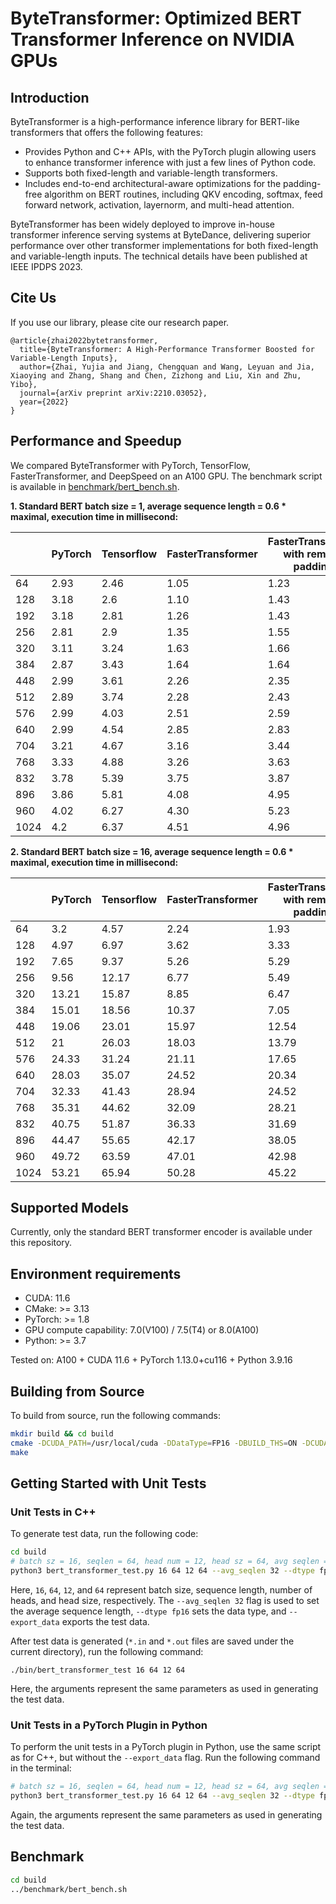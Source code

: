 # ByteTransformer: Optimized BERT Transformer Inference on NVIDIA GPUs

## Introduction

ByteTransformer is a high-performance inference library for BERT-like transformers that offers the following features:

* Provides Python and C++ APIs, with the PyTorch plugin allowing users to enhance transformer inference with just a few lines of Python code.
* Supports both fixed-length and variable-length transformers.
* Includes end-to-end architectural-aware optimizations for the padding-free algorithm on BERT routines, including QKV encoding, softmax, feed forward network, activation, layernorm, and multi-head attention.

ByteTransformer has been widely deployed to improve in-house transformer inference serving systems at ByteDance, delivering superior performance over other transformer implementations for both fixed-length and variable-length inputs. The technical details have been published at IEEE IPDPS 2023.

## Cite Us

If you use our library, please cite our research paper.

```
@article{zhai2022bytetransformer,
  title={ByteTransformer: A High-Performance Transformer Boosted for Variable-Length Inputs},
  author={Zhai, Yujia and Jiang, Chengquan and Wang, Leyuan and Jia, Xiaoying and Zhang, Shang and Chen, Zizhong and Liu, Xin and Zhu, Yibo},
  journal={arXiv preprint arXiv:2210.03052},
  year={2022}
}
```

## Performance and Speedup

We compared ByteTransformer with PyTorch, TensorFlow, FasterTransformer, and DeepSpeed on an A100 GPU. The benchmark script is available in [benchmark/bert_bench.sh](https://github.com/bytedance/ByteTransformer/blob/main/benchmark/bert_bench.sh).

**1. Standard BERT batch size = 1, average sequence length = 0.6 * maximal, execution time in millisecond:**

|      | PyTorch | Tensorflow | FasterTransformer | FasterTransformer with remove padding | DeepSpeed | ByteTransformer |
|------|-------------|----------------|-------------------|---------------------------------------|---------------------|-----------------|
| 64   | 2.93        | 2.46           | 1.05              | 1.23                                  | 1.17                | 0.90            |
| 128  | 3.18        | 2.6            | 1.10              | 1.43                                  | 1.28                | 0.97            |
| 192  | 3.18        | 2.81           | 1.26              | 1.43                                  | 1.40                | 1.36            |
| 256  | 2.81        | 2.9            | 1.35              | 1.55                                  | 1.51                | 1.43            |
| 320  | 3.11        | 3.24           | 1.63              | 1.66                                  | 1.84                | 1.69            |
| 384  | 2.87        | 3.43           | 1.64              | 1.64                                  | 1.95                | 1.72            |
| 448  | 2.99        | 3.61           | 2.26              | 2.35                                  | 2.23                | 1.86            |
| 512  | 2.89        | 3.74           | 2.28              | 2.43                                  | 2.37                | 2.00            |
| 576  | 2.99        | 4.03           | 2.51              | 2.59                                  | 2.70                | 2.19            |
| 640  | 2.99        | 4.54           | 2.85              | 2.83                                  | 3.17                | 2.23            |
| 704  | 3.21        | 4.67           | 3.16              | 3.44                                  | 3.32                | 2.47            |
| 768  | 3.33        | 4.88           | 3.26              | 3.63                                  | 3.46                | 2.51            |
| 832  | 3.78        | 5.39           | 3.75              | 3.87                                  | 3.97                | 2.80            |
| 896  | 3.86        | 5.81           | 4.08              | 4.95                                  | 4.37                | 2.86            |
| 960  | 4.02        | 6.27           | 4.30              | 5.23                                  | 4.66                | 3.12            |
| 1024 | 4.2         | 6.37           | 4.51              | 4.96                                  | 4.86                | 3.16            |


**2. Standard BERT batch size = 16, average sequence length = 0.6 * maximal, execution time in millisecond:**

|      | PyTorch | Tensorflow | FasterTransformer | FasterTransformer with remove padding | DeepSpeed | ByteTransformer |
|------|-------------|----------------|-------------------|---------------------------------------|---------------------|-----------------|
| 64   | 3.2         | 4.57           | 2.24              | 1.93                                  | 2.81                | 2.09            |
| 128  | 4.97        | 6.97           | 3.62              | 3.33                                  | 4.54                | 3.18            |
| 192  | 7.65        | 9.37           | 5.26              | 5.29                                  | 6.68                | 5.08            |
| 256  | 9.56        | 12.17          | 6.77              | 5.49                                  | 9.03                | 6.85            |
| 320  | 13.21       | 15.87          | 8.85              | 6.47                                  | 12.81               | 7.49            |
| 384  | 15.01       | 18.56          | 10.37             | 7.05                                  | 15.19               | 8.44            |
| 448  | 19.06       | 23.01          | 15.97             | 12.54                                 | 18.83               | 8.89            |
| 512  | 21          | 26.03          | 18.03             | 13.79                                 | 21.55               | 9.22            |
| 576  | 24.33       | 31.24          | 21.11             | 17.65                                 | 26.2                | 10.15           |
| 640  | 28.03       | 35.07          | 24.52             | 20.34                                 | 30.24               | 12.04           |
| 704  | 32.33       | 41.43          | 28.94             | 24.52                                 | 34.65               | 13.55           |
| 768  | 35.31       | 44.62          | 32.09             | 28.21                                 | 37.95               | 16.3            |
| 832  | 40.75       | 51.87          | 36.33             | 31.69                                 | 45.32               | 16.92           |
| 896  | 44.47       | 55.65          | 42.17             | 38.05                                 | 49.48               | 20.67           |
| 960  | 49.72       | 63.59          | 47.01             | 42.98                                 | 55.72               | 23.27           |
| 1024 | 53.21       | 65.94          | 50.28             | 45.22                                 | 59.96               | 24.70           |


## Supported Models

Currently, only the standard BERT transformer encoder is available under this repository.

## Environment requirements
* CUDA: 11.6
* CMake: >= 3.13
* PyTorch: >= 1.8
* GPU compute capability: 7.0(V100) / 7.5(T4) or 8.0(A100)
* Python: >= 3.7

Tested on: A100 + CUDA 11.6 + PyTorch 1.13.0+cu116 + Python 3.9.16

## Building from Source
To build from source, run the following commands:
```bash
mkdir build && cd build
cmake -DCUDA_PATH=/usr/local/cuda -DDataType=FP16 -DBUILD_THS=ON -DCUDAARCHS="80" ..
make
```

## Getting Started with Unit Tests
### Unit Tests in C++
To generate test data, run the following code:
```bash
cd build
# batch sz = 16, seqlen = 64, head num = 12, head sz = 64, avg seqlen = 32
python3 bert_transformer_test.py 16 64 12 64 --avg_seqlen 32 --dtype fp16 --export_data
```

Here, `16`, `64`, `12`, and `64` represent batch size, sequence length, number of heads, and head size, respectively. The `--avg_seqlen 32` flag is used to set the average sequence length, `--dtype fp16` sets the data type, and `--export_data` exports the test data.


After test data is generated (`*.in` and `*.out` files are saved under the current directory), run the following command:

```
./bin/bert_transformer_test 16 64 12 64
```

Here, the arguments represent the same parameters as used in generating the test data.

### Unit Tests in a PyTorch Plugin in Python

To perform the unit tests in a PyTorch plugin in Python, use the same script as for C++, but without the `--export_data` flag. Run the following command in the terminal:

```bash
# batch sz = 16, seqlen = 64, head num = 12, head sz = 64, avg seqlen = 32
python3 bert_transformer_test.py 16 64 12 64 --avg_seqlen 32 --dtype fp16
```

Again, the arguments represent the same parameters as used in generating the test data.

## Benchmark
```bash
cd build
../benchmark/bert_bench.sh
```
